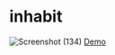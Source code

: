 # inhabit
![Screenshot (134)](https://github.com/user-attachments/assets/df0e82c4-bc07-47eb-b749-213e63e7aff8)
[Demo](https://pedramnae.github.io/inhabit/)
